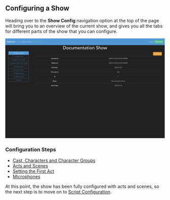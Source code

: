 ## Configuring a Show

Heading over to the **Show Config** navigation option at the top of the page will bring you to an
overview of the current show, and gives you all the tabs for different parts of the show that you
can configure.

![](../images/config_show/config_overview.png)

### Configuration Steps

- [Cast, Characters and Character Groups](./show_config/cast_and_characters.md)
- [Acts and Scenes](./show_config/acts_and_scenes.md)
- [Setting the First Act](./show_config/first_act.md)
- [Microphones](./show_config/microphones.md)

At this point, the show has been fully configured with acts and scenes, so the next step is to move
on to [Script Configuration](./script_config.md).